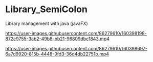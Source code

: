 # Library_SemiColon
Library management with java (javaFX)



https://user-images.githubusercontent.com/86279610/160398198-872c9755-3ab2-49b8-bb21-96809dbc1843.mp4




https://user-images.githubusercontent.com/86279610/160398697-6a7d9920-815b-4448-9fd3-36d4db22751b.mp4


